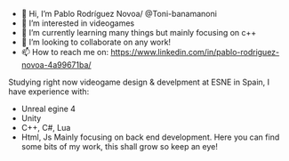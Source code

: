 - 👋 Hi, I’m Pablo Rodríguez Novoa/ @Toni-banamanoni
- 👀 I’m interested in videogames
- 🌱 I’m currently learning many things but mainly focusing on c++
- 💞️ I’m looking to collaborate on any work!
- 📫 How to reach me on: https://www.linkedin.com/in/pablo-rodriguez-novoa-4a99671ba/

Studying right now videogame design & develpment at ESNE in Spain, I have experience with:
- Unreal egine 4
- Unity
- C++, C#, Lua
- Html, Js
Mainly focusing on back end development.
Here you can find some bits of my work, this shall grow so keep an eye!
